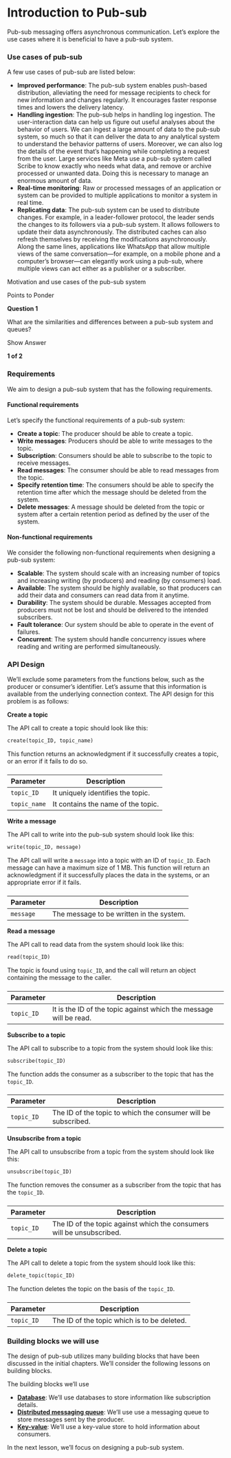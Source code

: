 # Introduction to Pub-sub

Pub-sub messaging offers asynchronous communication. Let’s explore the use cases where it is beneficial to have a pub-sub system.

### Use cases of pub-sub <a href="#use-cases-of-pub-sub-0" id="use-cases-of-pub-sub-0"></a>

A few use cases of pub-sub are listed below:

* **Improved performance**: The pub-sub system enables push-based distribution, alleviating the need for message recipients to check for new information and changes regularly. It encourages faster response times and lowers the delivery latency.
* **Handling ingestion**: The pub-sub helps in handling log ingestion. The user-interaction data can help us figure out useful analyses about the behavior of users. We can ingest a large amount of data to the pub-sub system, so much so that it can deliver the data to any analytical system to understand the behavior patterns of users. Moreover, we can also log the details of the event that’s happening while completing a request from the user. Large services like Meta use a pub-sub system called Scribe to know exactly who needs what data, and remove or archive processed or unwanted data. Doing this is necessary to manage an enormous amount of data.
* **Real-time monitoring**: Raw or processed messages of an application or system can be provided to multiple applications to monitor a system in real time.
* **Replicating data**: The pub-sub system can be used to distribute changes. For example, in a leader-follower protocol, the leader sends the changes to its followers via a pub-sub system. It allows followers to update their data asynchronously. The distributed caches can also refresh themselves by receiving the modifications asynchronously. Along the same lines, applications like WhatsApp that allow multiple views of the same conversation—for example, on a mobile phone and a computer’s browser—can elegantly work using a pub-sub, where multiple views can act either as a publisher or a subscriber.

Motivation and use cases of the pub-sub system

Points to Ponder

**Question 1**

What are the similarities and differences between a pub-sub system and queues?

Show Answer

**1 of 2**

### Requirements <a href="#requirements-0" id="requirements-0"></a>

We aim to design a pub-sub system that has the following requirements.

#### Functional requirements <a href="#functional-requirements-1" id="functional-requirements-1"></a>

Let’s specify the functional requirements of a pub-sub system:

* **Create a topic**: The producer should be able to create a topic.
* **Write messages**: Producers should be able to write messages to the topic.
* **Subscription**: Consumers should be able to subscribe to the topic to receive messages.
* **Read messages**: The consumer should be able to read messages from the topic.
* **Specify retention time**: The consumers should be able to specify the retention time after which the message should be deleted from the system.
* **Delete messages**: A message should be deleted from the topic or system after a certain retention period as defined by the user of the system.

#### Non-functional requirements <a href="#non-functional-requirements-2" id="non-functional-requirements-2"></a>

We consider the following non-functional requirements when designing a pub-sub system:

* **Scalable**: The system should scale with an increasing number of topics and increasing writing (by producers) and reading (by consumers) load.
* **Available**: The system should be highly available, so that producers can add their data and consumers can read data from it anytime.
* **Durability**: The system should be durable. Messages accepted from producers must not be lost and should be delivered to the intended subscribers.
* **Fault tolerance**: Our system should be able to operate in the event of failures.
* **Concurrent**: The system should handle concurrency issues where reading and writing are performed simultaneously.

### API Design <a href="#api-design-0" id="api-design-0"></a>

We’ll exclude some parameters from the functions below, such as the producer or consumer’s identifier. Let’s assume that this information is available from the underlying connection context. The API design for this problem is as follows:

**Create a topic**

The API call to create a topic should look like this:

```txt
create(topic_ID, topic_name)
```

This function returns an acknowledgment if it successfully creates a topic, or an error if it fails to do so.

###

| **Parameter** | **Description**                    |
| ------------- | ---------------------------------- |
| `topic_ID`    | It uniquely identifies the topic.  |
| `topic_name`  | It contains the name of the topic. |

**Write a message**

The API call to write into the pub-sub system should look like this:

```txt
write(topic_ID, message)
```

The API call will write a `message` into a topic with an ID of `topic_ID`. Each message can have a maximum size of 1 MB. This function will return an acknowledgment if it successfully places the data in the systems, or an appropriate error if it fails.

###

| **Parameter** | **Description**                          |
| ------------- | ---------------------------------------- |
| `message`     | The message to be written in the system. |

**Read a message**

The API call to read data from the system should look like this:

```txt
read(topic_ID)
```

The topic is found using `topic_ID`, and the call will return an object containing the message to the caller.

###

| **Parameter** | **Description**                                                   |
| ------------- | ----------------------------------------------------------------- |
| `topic_ID`    | It is the ID of the topic against which the message will be read. |

**Subscribe to a topic**

The API call to subscribe to a topic from the system should look like this:

```txt
subscribe(topic_ID)
```

The function adds the consumer as a subscriber to the topic that has the `topic_ID`.

###

| **Parameter** | **Description**                                               |
| ------------- | ------------------------------------------------------------- |
| `topic_ID`    | The ID of the topic to which the consumer will be subscribed. |

**Unsubscribe from a topic**

The API call to unsubscribe from a topic from the system should look like this:

```txt
unsubscribe(topic_ID)
```

The function removes the consumer as a subscriber from the topic that has the `topic_ID`.

###

| **Parameter** | **Description**                                                       |
| ------------- | --------------------------------------------------------------------- |
| `topic_ID`    | The ID of the topic against which the consumers will be unsubscribed. |

**Delete a topic**

The API call to delete a topic from the system should look like this:

```txt
delete_topic(topic_ID)
```

The function deletes the topic on the basis of the `topic_ID`.

###

| **Parameter** | **Description**                             |
| ------------- | ------------------------------------------- |
| `topic_ID`    | The ID of the topic which is to be deleted. |

### Building blocks we will use <a href="#building-blocks-we-will-use-0" id="building-blocks-we-will-use-0"></a>

The design of pub-sub utilizes many building blocks that have been discussed in the initial chapters. We’ll consider the following lessons on building blocks.

The building blocks we’ll use

* [**Database**](https://www.educative.io/collection/page/10370001/4941429335392256/4901035478351872): We’ll use databases to store information like subscription details.
* [**Distributed messaging queue**](https://www.educative.io/collection/page/10370001/4941429335392256/5148400467312640): We’ll use use a messaging queue to store messages sent by the producer.
* [**Key-value**](https://www.educative.io/collection/page/10370001/4941429335392256/4747701493432320): We’ll use a key-value store to hold information about consumers.

In the next lesson, we’ll focus on designing a pub-sub system.
